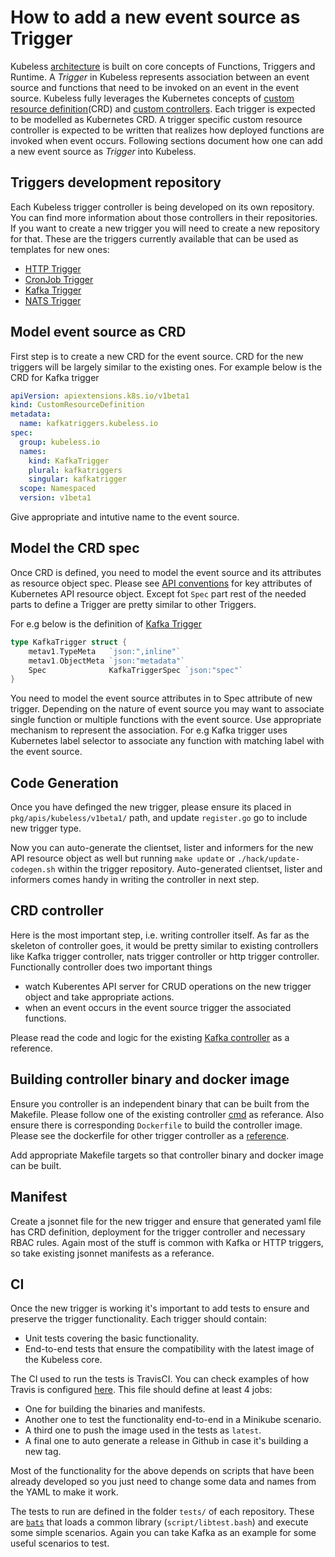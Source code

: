 # How to add a new event source as Trigger

Kubeless [architecture](/docs/architecture) is built on core concepts of Functions, Triggers and Runtime. A _Trigger_ in Kubeless represents association between an event source and functions that need to be invoked on an event in the event source. Kubeless fully leverages the Kubernetes concepts of [custom resource definition](https://kubernetes.io/docs/concepts/api-extension/custom-resources/)(CRD) and [custom controllers](https://kubernetes.io/docs/concepts/api-extension/custom-resources/#custom-controllers). Each trigger is expected to be modelled as Kubernetes CRD. A trigger specific custom resource controller is expected to be written that realizes how deployed functions are invoked when event occurs. Following sections document how one can add a new event source as _Trigger_ into Kubeless.

## Triggers development repository

Each Kubeless trigger controller is being developed on its own repository. You can find more information about those controllers in their repositories. If you want to create a new trigger you will need to create a new repository for that. These are the triggers currently available that can be used as templates for new ones:

 - [HTTP Trigger](https://github.com/kubeless/http-trigger)
 - [CronJob Trigger](https://github.com/kubeless/cronjob-trigger)
 - [Kafka Trigger](https://github.com/kubeless/kafka-trigger)
 - [NATS Trigger](https://github.com/kubeless/nats-trigger)

## Model event source as CRD

First step is to create a new CRD for the event source. CRD for the new triggers will be largely similar to the existing ones. For example below is the CRD for Kafka trigger

```yaml
apiVersion: apiextensions.k8s.io/v1beta1
kind: CustomResourceDefinition
metadata:
  name: kafkatriggers.kubeless.io
spec:
  group: kubeless.io
  names:
    kind: KafkaTrigger
    plural: kafkatriggers
    singular: kafkatrigger
  scope: Namespaced
  version: v1beta1
```

Give appropriate and intutive name to the event source.

## Model the CRD spec

Once CRD is defined, you need to model the event source and its attributes as resource object spec. Please see [API conventions](https://github.com/kubernetes/community/blob/master/contributors/devel/api-conventions.md) for key attributes of Kubernetes API resource object. Except fot `Spec` part rest of the needed parts to define a Trigger are pretty similar to other Triggers.

For e.g below is the definition of [Kafka Trigger](https://github.com/kubeless/kafka-trigger/blob/master/pkg/apis/kubeless/v1beta1/kafka_trigger.go)

```go
type KafkaTrigger struct {
	metav1.TypeMeta   `json:",inline"`
	metav1.ObjectMeta `json:"metadata"`
	Spec              KafkaTriggerSpec `json:"spec"`
}
```

You need to model the event source attributes in to Spec attribute of new trigger. Depending on the nature of event source you may want to associate single function or multiple functions with the event source. Use appropriate mechanism to represent the association. For e.g Kafka trigger uses Kubernetes label selector to associate any function with matching label with the event source.

## Code Generation

Once you have definged the new trigger, please ensure its placed in `pkg/apis/kubeless/v1beta1/` path, and update `register.go` go to include new trigger type.

Now you can auto-generate the clientset, lister and informers for the new API resource object as well but running `make update` or `./hack/update-codegen.sh` within the trigger repository. Auto-generated clientset, lister and informers comes handy in writing the controller in next step.

## CRD controller

Here is the most important step, i.e. writing controller itself. As far as the skeleton of controller goes, it would be pretty similar to existing controllers like Kafka trigger controller, nats trigger controller or http trigger controller. Functionally controller does two important things

- watch Kuberentes API server for CRUD operations on the new trigger object and take appropriate actions.
- when an event occurs in the event source trigger the associated functions.

Please read the code and logic for the existing [Kafka controller](https://github.com/kubeless/kafka-trigger/tree/master/pkg/controller) as a reference.

## Building controller binary and docker image

Ensure you controller is an independent binary that can be built from the Makefile. Please follow one of the existing controller [cmd](https://github.com/kubeless/kafka-trigger/tree/master/cmd) as referance. Also ensure there is corresponding `Dockerfile` to build the controller image. Please see the dockerfile for other trigger controller as a [reference](https://github.com/kubeless/kafka-trigger/tree/master/docker).

Add appropriate Makefile targets so that controller binary and docker image can be built.

## Manifest

Create a jsonnet file for the new trigger and ensure that generated yaml file has CRD definition, deployment for the trigger controller and necessary RBAC rules. Again most of the stuff is common with Kafka or HTTP triggers, so take existing jsonnet manifests as a referance.

## CI

Once the new trigger is working it's important to add tests to ensure and preserve the trigger functionality. Each trigger should contain:

 - Unit tests covering the basic functionality.
 - End-to-end tests that ensure the compatibility with the latest image of the Kubeless core.

The CI used to run the tests is TravisCI. You can check examples of how Travis is configured [here](https://github.com/kubeless/kafka-trigger/blob/master/.circleci/config.yml). This file should define at least 4 jobs:

 - One for building the binaries and manifests.
 - Another one to test the functionality end-to-end in a Minikube scenario.
 - A third one to push the image used in the tests as `latest`.
 - A final one to auto generate a release in Github in case it's building a new tag.

Most of the functionality for the above depends on scripts that have been already developed so you just need to change some data and names from the YAML to make it work.

The tests to run are defined in the folder `tests/` of each repository. These are [`bats`](https://github.com/sstephenson/bats) that loads a common library (`script/libtest.bash`) and execute some simple scenarios. Again you can take Kafka as an example for some useful scenarios to test.
